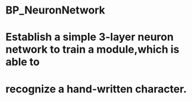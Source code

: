 # BP_NeuronNetwork
# Establish a simple 3-layer neuron network to train a module,which is able to
# recognize a hand-written character.
